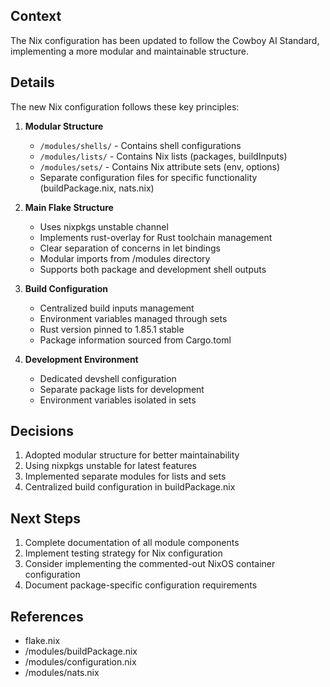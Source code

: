## Context
The Nix configuration has been updated to follow the Cowboy AI Standard, implementing a more modular and maintainable structure.

## Details
The new Nix configuration follows these key principles:

1. **Modular Structure**
   - `/modules/shells/` - Contains shell configurations
   - `/modules/lists/` - Contains Nix lists (packages, buildInputs)
   - `/modules/sets/` - Contains Nix attribute sets (env, options)
   - Separate configuration files for specific functionality (buildPackage.nix, nats.nix)

2. **Main Flake Structure**
   - Uses nixpkgs unstable channel
   - Implements rust-overlay for Rust toolchain management
   - Clear separation of concerns in let bindings
   - Modular imports from /modules directory
   - Supports both package and development shell outputs

3. **Build Configuration**
   - Centralized build inputs management
   - Environment variables managed through sets
   - Rust version pinned to 1.85.1 stable
   - Package information sourced from Cargo.toml

4. **Development Environment**
   - Dedicated devshell configuration
   - Separate package lists for development
   - Environment variables isolated in sets

## Decisions
1. Adopted modular structure for better maintainability
2. Using nixpkgs unstable for latest features
3. Implemented separate modules for lists and sets
4. Centralized build configuration in buildPackage.nix

## Next Steps
1. Complete documentation of all module components
2. Implement testing strategy for Nix configuration
3. Consider implementing the commented-out NixOS container configuration
4. Document package-specific configuration requirements

## References
- flake.nix
- /modules/buildPackage.nix
- /modules/configuration.nix
- /modules/nats.nix 